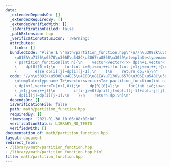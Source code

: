 ```yaml
---
data:
  _extendedDependsOn: []
  _extendedRequiredBy: []
  _extendedVerifiedWith: []
  _isVerificationFailed: false
  _pathExtension: hpp
  _verificationStatusIcon: ':warning:'
  attributes:
    links: []
  bundledCode: "#line 1 \"math/partition_function.hpp\"\n//n\u3092k\u500B\u4EE5\u4E0B\
    \u81EA\u7136\u6570\u306E\u548C\u3067\u8868\u3059\ntemplate<typename T>\nvector<vector<T>>\
    \ partition_function(int n){\n    vector<vector<T>> dp(n+1,vector<T>(n+1,0));\n\
    \    dp[0][0]=1;\n    for(int i=0;i<=n;++i)for(int j=1;j<=n;++j){\n        if(i-j>=0)dp[i][j]=dp[i][j-1]+dp[i-j][j];\n\
    \        else dp[i][j]=dp[i][j-1];\n    }\n    return dp;\n}\n"
  code: "//n\u3092k\u500B\u4EE5\u4E0B\u81EA\u7136\u6570\u306E\u548C\u3067\u8868\u3059\
    \ntemplate<typename T>\nvector<vector<T>> partition_function(int n){\n    vector<vector<T>>\
    \ dp(n+1,vector<T>(n+1,0));\n    dp[0][0]=1;\n    for(int i=0;i<=n;++i)for(int\
    \ j=1;j<=n;++j){\n        if(i-j>=0)dp[i][j]=dp[i][j-1]+dp[i-j][j];\n        else\
    \ dp[i][j]=dp[i][j-1];\n    }\n    return dp;\n}\n"
  dependsOn: []
  isVerificationFile: false
  path: math/partition_function.hpp
  requiredBy: []
  timestamp: '2021-01-30 10:06:08+09:00'
  verificationStatus: LIBRARY_NO_TESTS
  verifiedWith: []
documentation_of: math/partition_function.hpp
layout: document
redirect_from:
- /library/math/partition_function.hpp
- /library/math/partition_function.hpp.html
title: math/partition_function.hpp
---
```

